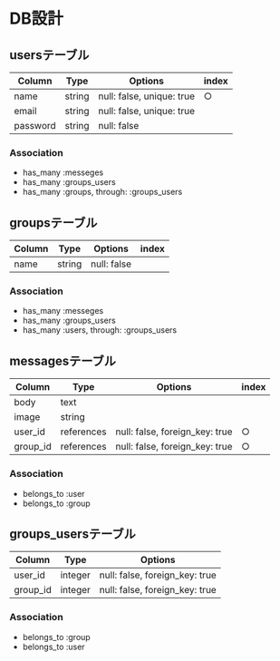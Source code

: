 # DB設計

## usersテーブル
|Column|Type|Options|index|
|------|----|-------|-----|
|name|string|null: false, unique: true|○|
|email|string|null: false, unique: true|
|password|string|null: false|

### Association
- has_many :messeges
- has_many :groups_users
- has_many :groups, through: :groups_users

## groupsテーブル
|Column|Type|Options|index|
|------|----|-------|-----|
|name|string|null: false|

### Association
- has_many :messeges
- has_many :groups_users
- has_many :users, through: :groups_users

## messagesテーブル
|Column|Type|Options|index|
|------|----|-------|-----|
|body|text|
|image|string|
|user_id|references|null: false, foreign_key: true|○|
|group_id|references|null: false, foreign_key: true|○|

### Association
- belongs_to :user
- belongs_to :group

## groups_usersテーブル

|Column|Type|Options|
|------|----|-------|
|user_id|integer|null: false, foreign_key: true|
|group_id|integer|null: false, foreign_key: true|

### Association
- belongs_to :group
- belongs_to :user
